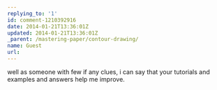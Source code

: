 ```yaml
---
replying_to: '1'
id: comment-1210392916
date: 2014-01-21T13:36:01Z
updated: 2014-01-21T13:36:01Z
_parent: /mastering-paper/contour-drawing/
name: Guest
url:
---
```


well as someone with few if any clues, i can say that your tutorials and examples and answers help me improve.
